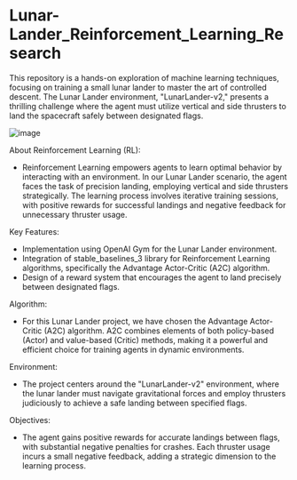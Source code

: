 # Lunar-Lander_Reinforcement_Learning_Research

This repository is a hands-on exploration of machine learning techniques, focusing on training a small lunar lander to master the art of controlled descent. The Lunar Lander environment, "LunarLander-v2," presents a thrilling challenge where the agent must utilize vertical and side thrusters to land the spacecraft safely between designated flags.

![image](https://github.com/knoxdvinson123/Lunar-Lander_Reinforcement_Learning_Research/assets/154300416/76f93f52-fe99-4c23-a945-85b9ee2ea765)


About Reinforcement Learning (RL):
- Reinforcement Learning empowers agents to learn optimal behavior by interacting with an environment. In our Lunar Lander scenario, the agent faces the task of precision landing, employing vertical and side thrusters strategically. The learning process involves iterative training sessions, with positive rewards for successful landings and negative feedback for unnecessary thruster usage.

Key Features:
- Implementation using OpenAI Gym for the Lunar Lander environment.
- Integration of stable_baselines_3 library for Reinforcement Learning algorithms, specifically the Advantage Actor-Critic (A2C) algorithm.
- Design of a reward system that encourages the agent to land precisely between designated flags.
  
Algorithm:
- For this Lunar Lander project, we have chosen the Advantage Actor-Critic (A2C) algorithm. A2C combines elements of both policy-based (Actor) and value-based (Critic) methods, making it a powerful and efficient choice for training agents in dynamic environments.

Environment:
- The project centers around the "LunarLander-v2" environment, where the lunar lander must navigate gravitational forces and employ thrusters judiciously to achieve a safe landing between specified flags.

Objectives:
- The agent gains positive rewards for accurate landings between flags, with substantial negative penalties for crashes. Each thruster usage incurs a small negative feedback, adding a strategic dimension to the learning process.
